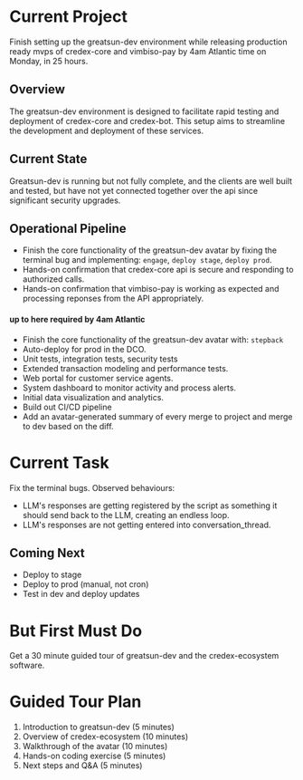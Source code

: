 # Current Project

Finish setting up the greatsun-dev environment while releasing production ready mvps of credex-core and vimbiso-pay by 4am Atlantic time on Monday, in 25 hours.

## Overview
The greatsun-dev environment is designed to facilitate rapid testing and deployment of credex-core and credex-bot. This setup aims to streamline the development and deployment of these services.

## Current State
Greatsun-dev is running but not fully complete, and the clients are well built and tested, but have not yet connected together over the api since significant security upgrades.

## Operational Pipeline

- Finish the core functionality of the greatsun-dev avatar by fixing the terminal bug and implementing: `engage`, `deploy stage`, `deploy prod`.
- Hands-on confirmation that credex-core api is secure and responding to authorized calls.
- Hands-on confirmation that vimbiso-pay is working as expected and processing reponses from the API appropriately.
#### up to here required by 4am Atlantic

- Finish the core functionality of the greatsun-dev avatar with: `stepback`
- Auto-deploy for prod in the DCO.
- Unit tests, integration tests, security tests
- Extended transaction modeling and performance tests.
- Web portal for customer service agents.
- System dashboard to monitor activity and process alerts.
- Initial data visualization and analytics.
- Build out CI/CD pipeline
- Add an avatar-generated summary of every merge to project and merge to dev based on the diff.


# Current Task

Fix the terminal bugs. Observed behaviours:
- LLM's responses are getting registered by the script as something it should send back to the LLM, creating an endless loop.
- LLM's responses are not getting entered into conversation_thread.

## Coming Next
- Deploy to stage
- Deploy to prod (manual, not cron)
- Test in dev and deploy updates

# But First Must Do
Get a 30 minute guided tour of greatsun-dev and the credex-ecosystem software.

# Guided Tour Plan
1. Introduction to greatsun-dev (5 minutes)
2. Overview of credex-ecosystem (10 minutes)  
3. Walkthrough of the avatar (10 minutes)
4. Hands-on coding exercise (5 minutes)
5. Next steps and Q&A (5 minutes)
